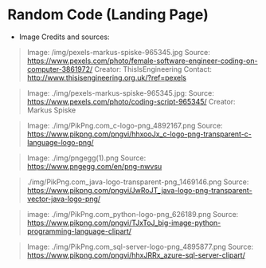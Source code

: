 # Random Code (Landing Page)

- Image Credits and sources:

> Image: /img/pexels-markus-spiske-965345.jpg
> Source: https://www.pexels.com/photo/female-software-engineer-coding-on-computer-3861972/
> Creator: ThisIsEngineering
> Contact: http://www.thisisengineering.org.uk/?ref=pexels

> Image: ./img/pexels-markus-spiske-965345.jpg: 
> Source: https://www.pexels.com/photo/coding-script-965345/
> Creator: Markus Spiske

> Image: ./img/PikPng.com_c-logo-png_4892167.png
> Source: https://www.pikpng.com/pngvi/hhxooJx_c-logo-png-transparent-c-language-logo-png/

> Image: ./img/pngegg(1).png
> Source: https://www.pngegg.com/en/png-nwvsu

> ./img/PikPng.com_java-logo-transparent-png_1469146.png
> Source: https://www.pikpng.com/pngvi/JwRoJT_java-logo-png-transparent-vector-java-logo-png/

> image: ./img/PikPng.com_python-logo-png_626189.png
> Source: https://www.pikpng.com/pngvi/TJxToJ_big-image-python-programming-language-clipart/

> Image: ./img/PikPng.com_sql-server-logo-png_4895877.png
> Source: https://www.pikpng.com/pngvi/hhxJRRx_azure-sql-server-clipart/